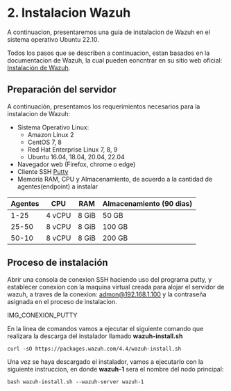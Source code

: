 # 2. Instalacion Wazuh
A continuacion, presentaremos una guia de instalacion de Wazuh en el sistema operativo Ubuntu 22.10.


Todos los pasos que se describen a continuacion, estan basados en la documentacion de Wazuh, la cual pueden eoncntrar en su sitio web oficial: [Instalación de Wazuh](https://documentation.wazuh.com/current/installation-guide/index.html).

## Preparación del servidor
A continuación, presentamos los requerimientos necesarios para la instalacion de Wazuh:
- Sistema Operativo Linux: 
  - Amazon Linux 2
  - CentOS 7, 8
  - Red Hat Enterprise Linux 7, 8, 9
  - Ubuntu 16.04, 18.04, 20.04, 22.04
- Navegador web (Firefox, chrome o edge)
- Cliente SSH [Putty](https://the.earth.li/~sgtatham/putty/latest/w64/putty.exe)
- Memoria RAM, CPU y Almacenamiento, de acuerdo a la cantidad de agentes(endpoint) a instalar

| Agentes | CPU | RAM | Almacenamiento (90 dias) |
|-----------|-----------|-----------|-----------|
| 1-25 | 4 vCPU | 8 GiB | 50 GB |
| 25-50 | 8 vCPU | 8 GiB | 100 GB |
| 50-10 | 8 vCPU | 8 GiB | 200 GB |


## Proceso de instalación
Abrir una consola de conexion SSH haciendo uso del programa putty, y establecer conexion con la maquina virtual creada para alojar el servidor de wazuh, a traves de la conexion: admon@192.168.1.100 y la contraseña asignada en el proceso de instalacion.

IMG_CONEXION_PUTTY


En la linea de comandos vamos a ejecutar el siguiente comando que realizara la descarga del instalador llamado **wazuh-install.sh**

```curl -sO https://packages.wazuh.com/4.4/wazuh-install.sh```

Una vez se haya descargado el instalador, vamos a ejecutarlo con la siguiente instruccion, en donde **wazuh-1** sera el nombre del nodo principal:

```bash wazuh-install.sh --wazuh-server wazuh-1```

